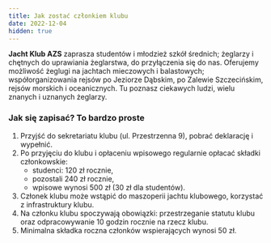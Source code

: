 ```yaml
---
title: Jak zostać członkiem klubu
date: 2022-12-04
hidden: true
---
```

**Jacht Klub AZS** zaprasza studentów i młodzież szkół średnich; żeglarzy i chętnych do uprawiania żeglarstwa, do przyłączenia się do nas.
Oferujemy możliwość żeglugi na jachtach mieczowych i balastowych; współorganizowania rejsów po Jeziorze Dąbskim, po Zalewie Szczecińskim, rejsów morskich i oceanicznych. Tu poznasz ciekawych ludzi, wielu znanych i uznanych żeglarzy.

### Jak się zapisać? To bardzo proste

1. Przyjść do sekretariatu klubu (ul. Przestrzenna 9), pobrać deklarację i wypełnić.
2. Po przyjęciu do klubu i opłaceniu wpisowego regularnie opłacać składki członkowskie:
   - studenci: 120 zł rocznie,
   - pozostali 240 zł rocznie,
   - wpisowe wynosi 500 zł (30 zł dla studentów).
3. Członek klubu może wstąpić do maszoperii jachtu klubowego, korzystać z infrastruktury klubu.
4. Na członku klubu spoczywają obowiązki: przestrzeganie statutu klubu oraz odpracowywanie 10 godzin rocznie na rzecz klubu.
5. Minimalna składka roczna członków wspierających wynosi 50 zł.
